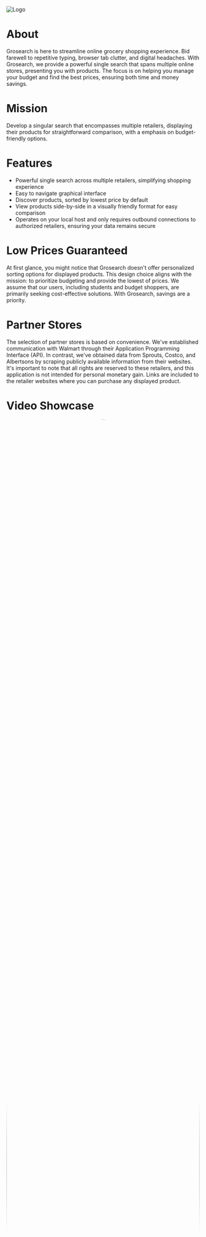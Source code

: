 ![Logo](Grosearch_Application/static/Grosearch.png)
# About
Grosearch is here to streamline online grocery shopping experience. Bid farewell to repetitive typing, browser tab clutter, and digital headaches. With Grosearch, we provide a powerful single search that spans multiple online stores, presenting you with products. The focus is on helping you manage your budget and find the best prices, ensuring both time and money savings.

# Mission
Develop a singular search that encompasses multiple retailers, displaying their products for straightforward comparison, with a emphasis on budget-friendly options.

# Features
* Powerful single search across multiple retailers, simplifying shopping experience
* Easy to navigate graphical interface 
* Discover products, sorted by lowest price by default
* View products side-by-side in a visually friendly format for easy comparison
* Operates on your local host and only requires outbound connections to authorized retailers, ensuring your data remains secure

# Low Prices Guaranteed
At first glance, you might notice that Grosearch doesn't offer personalized sorting options for displayed products. This design choice aligns with the mission: to prioritize budgeting and provide the lowest of prices. We assume that our users, including students and budget shoppers, are primarily seeking cost-effective solutions. With Grosearch, savings are a priority.

# Partner Stores
The selection of partner stores is based on convenience. We've established communication with Walmart through their Application Programming Interface (API). In contrast, we've obtained data from Sprouts, Costco, and Albertsons by scraping publicly available information from their websites. It's important to note that all rights are reserved to these retailers, and this application is not intended for personal monetary gain. Links are included to the retailer websites where you can purchase any displayed product.

# Video Showcase
<a href="https://www.youtube.com/watch?v=YatHC76V7u4"><img src="https://img.youtube.com/vi/YatHC76V7u4/maxresdefault.jpg" width="100%" height="auto" style="border-radius:50%"></a>

# Requirements
* Python (Selenium, Requests, JSON, Flask) 
* Python Interpreter
* Network Connection
* Chrome 
* Chrome driver win32 (Match version of Chrome)

# Installation
1. Download the repository in zip format.
![Logo](Grosearch_Application/README_Images/Zip.png)
2. Unzip the repository and ensure it's placed in current users download folder. This step is essential for proper functioning.
![Logo](Grosearch_Application/README_Images/Extract.png)
3. Open the folder Grosearch_Application through your preferred interpreter
4. To ensure compatibility, find your current Chrome version. You can do this by clicking the three dots in the top right-hand corner, then selecting "Help," and finally clicking "About Google Chrome." Note the version number.
5. Visit ChromeDriver (https://chromedriver.chromium.org/downloads) and download the corresponding "win32" version of ChromeDriver. Ensure that ChromeDriver is downloaded and unzipped into the "downloads" folder, maintaining the file structure as follows: "downloads/chromedriver-win32/chromedriver-win32/chromedriver.exe."
6. Follow the user guide below

# User Guide
1. Navigate to the Grosearch_Application in a terminal.
2. Assuming necessary modules are installed run app.py using command: python app.py (Install required libraries by opening the terminal navigating to Grosearch_Application and using the command, pip install -r requirements.txt).
3. The console will display something similar to the image below.
![Logo](Grosearch_Application/README_Images/Console.png)
4. Open your browser and visit your local host by searching http://127.0.0.1:5000.
5. The application should present a landing page at your local connection (http://127.0.0.1:5000) like the one below:
![Logo](Grosearch_Application/README_Images/Landing.png)
6. Now perform a search on the desired product, it may take anywhere from 40-70 seconds due to the intensive nature of scraping many sites.
7. After the search is complete a page will be displayed in a table format including stores logos on the top of each column with products underneath, scroll through comparing products and visit the retailer sites for the ones needed. Also from this search page further searches can be performed for products in the top-right-hand corner. The Grosearch logo will lead back to the landing page.
![Logo](Grosearch_Application/README_Images/Search.png)
8. Once done stop the process from the interpreter and the local host should be disengaged.

(If errors are occurring please check if you have a matching chrome driver with your Chrome version, and it is stored as downloads/chromedriver-win32/chromedriver-win32/chromedriver.exe) 

# Technology 
## Python
* provides a stable foundation for module implementation and website development.
## HTML
* Forms the structure of graphical interface and is used in conjunction with Jinja2 to display data. 
## CSS
* Adds graphical styling to HTML structures.
## Flask
* Acts as the bridge between Python and HTML/CSS, enabling the registration, interpretation, and display of data.
## Selenium
* Serves as a web scraper, navigating websites by mimicking scrolls and clicks to gather the information needed.

# Contributions 
Grosearch is an open-source project and welcomes contribution. The process would include creating a branch from master and adding a new store module (ex. Target.py). Next the module requires one function, a scrape of any variety that is able to get products into an array format with each product being nested either as a dictionary or JSON (Price, Image, Retailer Link, Title). After that update, the app.py module catch() function's return statement needs to be modified as such: flask.render_template('search.html', (Insert Store Here)-data = (New Store).DataCapture(item), ...). Following that update Search.html and add a new table below the previous tables mimicking their structure, but with the new flask variables that hold the new product list. When the store is successfully incorporated and displaying products; ensure that the company's logo is displayed on the landing page, and credit is given. Thank you!

# Future
Grosearch will expand its scope through contributions encompassing more of the digital frontier. I am exploring the development of a lightweight graphical user interface (GUI) based on Python and the Qt package. This feature aims to streamline installation and usage, making it faster and more user-friendly (Project for Educational Purposes Only).



